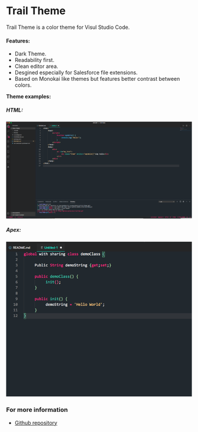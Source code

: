 # Trail Theme

Trail Theme is a color theme for Visul Studio Code.

#### Features:
* Dark Theme.
* Readability first.
* Clean editor area.
* Desgined especially for Salesforce file extensions.
* Based on Monokai like themes but features better contrast between colors.

**Theme examples:**
##### HTML:
![HTML Example](Images/html.png)

##### Apex:
![HTML Example](Images/APEX.png)

### For more information
* [Github repository](https://github.com/Mos-6/vscTrailTheme)